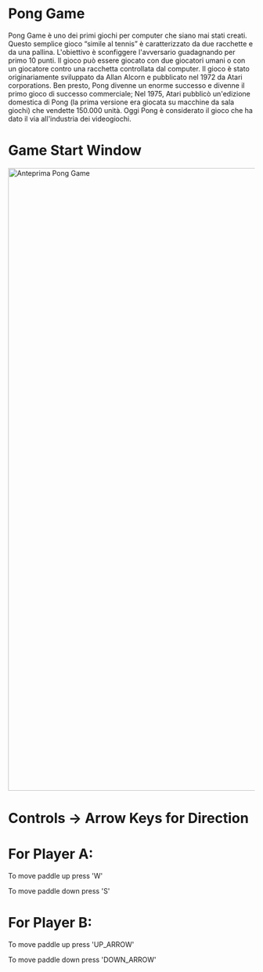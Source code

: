 # Pong Game
Pong Game è uno dei primi giochi per computer che siano mai stati creati.
Questo semplice gioco “simile al tennis” è caratterizzato da due racchette e da una pallina.
L'obiettivo è sconfiggere l'avversario guadagnando per primo 10 punti.
Il gioco può essere giocato con due giocatori umani o con un giocatore contro una racchetta controllata dal computer.
Il gioco è stato originariamente sviluppato da Allan Alcorn e pubblicato nel 1972 da Atari corporations.
Ben presto, Pong divenne un enorme successo e divenne il primo gioco di successo commerciale;
Nel 1975, Atari pubblicò un'edizione domestica di Pong (la prima versione era giocata su macchine da sala giochi) che vendette 150.000 unità.
Oggi Pong è considerato il gioco che ha dato il via all'industria dei videogiochi.

# Game Start Window

<img width="1270" alt="Anteprima Pong Game" src="https://github.com/user-attachments/assets/cb092e73-a377-4f4f-83de-c30e137785b3">

# Controls -> Arrow Keys for Direction

# For Player A:

To move paddle up press 'W'

To move paddle down press 'S'

# For Player B:

To move paddle up press 'UP_ARROW'

To move paddle down press 'DOWN_ARROW'
